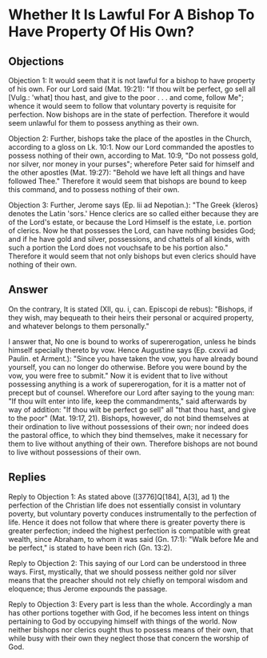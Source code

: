 # Whether It Is Lawful For A Bishop To Have Property Of His Own?

## Objections

Objection 1: It would seem that it is not lawful for a bishop to have property of his own. For our Lord said (Mat. 19:21): "If thou wilt be perfect, go sell all [Vulg.: 'what] thou hast, and give to the poor . . . and come, follow Me"; whence it would seem to follow that voluntary poverty is requisite for perfection. Now bishops are in the state of perfection. Therefore it would seem unlawful for them to possess anything as their own.

Objection 2: Further, bishops take the place of the apostles in the Church, according to a gloss on Lk. 10:1. Now our Lord commanded the apostles to possess nothing of their own, according to Mat. 10:9, "Do not possess gold, nor silver, nor money in your purses"; wherefore Peter said for himself and the other apostles (Mat. 19:27): "Behold we have left all things and have followed Thee." Therefore it would seem that bishops are bound to keep this command, and to possess nothing of their own.

Objection 3: Further, Jerome says (Ep. lii ad Nepotian.): "The Greek {kleros} denotes the Latin 'sors.' Hence clerics are so called either because they are of the Lord's estate, or because the Lord Himself is the estate, i.e. portion of clerics. Now he that possesses the Lord, can have nothing besides God; and if he have gold and silver, possessions, and chattels of all kinds, with such a portion the Lord does not vouchsafe to be his portion also." Therefore it would seem that not only bishops but even clerics should have nothing of their own.

## Answer

On the contrary, It is stated (XII, qu. i, can. Episcopi de rebus): "Bishops, if they wish, may bequeath to their heirs their personal or acquired property, and whatever belongs to them personally."

I answer that, No one is bound to works of supererogation, unless he binds himself specially thereto by vow. Hence Augustine says (Ep. cxxvii ad Paulin. et Arment.): "Since you have taken the vow, you have already bound yourself, you can no longer do otherwise. Before you were bound by the vow, you were free to submit." Now it is evident that to live without possessing anything is a work of supererogation, for it is a matter not of precept but of counsel. Wherefore our Lord after saying to the young man: "If thou wilt enter into life, keep the commandments," said afterwards by way of addition: "If thou wilt be perfect go sell" all "that thou hast, and give to the poor" (Mat. 19:17, 21). Bishops, however, do not bind themselves at their ordination to live without possessions of their own; nor indeed does the pastoral office, to which they bind themselves, make it necessary for them to live without anything of their own. Therefore bishops are not bound to live without possessions of their own.

## Replies

Reply to Objection 1: As stated above ([3776]Q[184], A[3], ad 1) the perfection of the Christian life does not essentially consist in voluntary poverty, but voluntary poverty conduces instrumentally to the perfection of life. Hence it does not follow that where there is greater poverty there is greater perfection; indeed the highest perfection is compatible with great wealth, since Abraham, to whom it was said (Gn. 17:1): "Walk before Me and be perfect," is stated to have been rich (Gn. 13:2).

Reply to Objection 2: This saying of our Lord can be understood in three ways. First, mystically, that we should possess neither gold nor silver means that the preacher should not rely chiefly on temporal wisdom and eloquence; thus Jerome expounds the passage.

Reply to Objection 3: Every part is less than the whole. Accordingly a man has other portions together with God, if he becomes less intent on things pertaining to God by occupying himself with things of the world. Now neither bishops nor clerics ought thus to possess means of their own, that while busy with their own they neglect those that concern the worship of God.